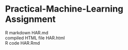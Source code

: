 Practical-Machine-Learning Assignment
=====================================

R markdown HAR.md  
compiled HTML file HAR.html  
R code HAR.Rmd  
